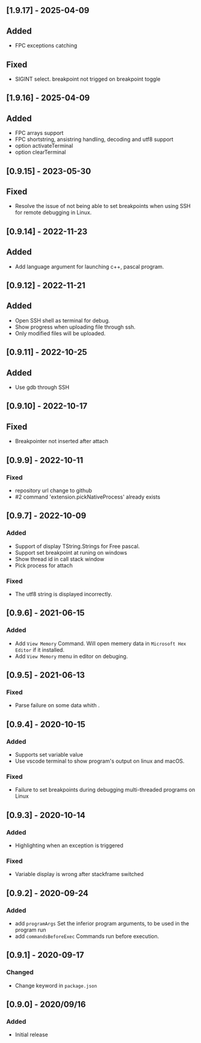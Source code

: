 ## [1.9.17] - 2025-04-09
## Added
- FPC exceptions catching
## Fixed
- SIGINT select. breakpoint not trigged on breakpoint toggle

## [1.9.16] - 2025-04-09
## Added
 - FPC arrays support
 - FPC shortstring, ansistring handling, decoding and utf8 support
 - option activateTerminal
 - option clearTerminal

## [0.9.15] - 2023-05-30
## Fixed
 - Resolve the issue of not being able to set breakpoints when using SSH for remote debugging in Linux.

## [0.9.14] - 2022-11-23
## Added
 - Add language argument for launching c++, pascal program.

## [0.9.12] - 2022-11-21
## Added
 - Open SSH shell as terminal for debug.
 - Show progress when uploading file through ssh.
 - Only modified files will be uploaded.

## [0.9.11] - 2022-10-25
## Added
 - Use gdb through SSH

## [0.9.10] - 2022-10-17
## Fixed
 - Breakpointer not inserted after attach

## [0.9.9] -  2022-10-11
### Fixed
 - repository url change to github
 - #2 command 'extension.pickNativeProcess' already exists

## [0.9.7] -  2022-10-09
### Added
- Support of display TString.Strings for Free pascal.
- Support set breakpoint at runing on windows
- Show thread id in call stack window
- Pick process for attach

### Fixed
- The utf8 string is displayed incorrectly.

## [0.9.6] -  2021-06-15
### Added
- Add `View Memory` Command. Will open memery data in `Microsoft Hex Editor` if it installed.
- Add `View Memory` menu in editor on debuging.

## [0.9.5] -  2021-06-13
### Fixed
- Parse failure on some data whith \.

## [0.9.4] -  2020-10-15
### Added
- Supports set variable value
- Use vscode terminal to show program's output on linux and macOS.
### Fixed
- Failure to set breakpoints during debugging multi-threaded programs on Linux

## [0.9.3] -  2020-10-14
### Added
- Highlighting when an exception is triggered
### Fixed
- Variable display is wrong after stackframe switched

## [0.9.2] -  2020-09-24
### Added
- add `programArgs` Set the inferior program arguments, to be used in the program run
- add `commandsBeforeExec` Commands run before execution.
## [0.9.1] -  2020-09-17
### Changed
-  Change keyword in `package.json`
## [0.9.0] - 2020/09/16
### Added
* Initial release


